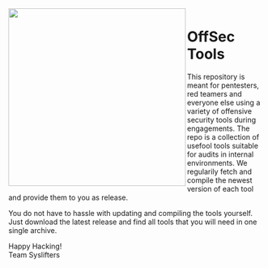 <img align="left" width="350px" src="https://docs.syslifters.com/images/Logo.svg">

# OffSec Tools
This repository is meant for pentesters, red teamers and everyone else using a variety of offensive security tools during engagements. The repo is a collection of usefool tools suitable for audits in internal environments. We regularily fetch and compile the newest version of each tool and provide them to you as release.

You do not have to hassle with updating and compiling the tools yourself. Just download the latest release and find all tools that you will need in one single archive.

Happy Hacking!  
Team Syslifters
